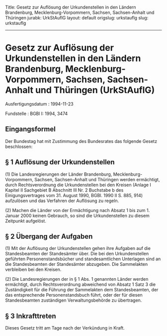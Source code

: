 Title: Gesetz zur Auflösung der Urkundenstellen in den Ländern Brandenburg, Mecklenburg-Vorpommern,
  Sachsen, Sachsen-Anhalt und Thüringen
jurabk: UrkStAuflG
layout: default
origslug: urkstauflg
slug: urkstauflg

---

# Gesetz zur Auflösung der Urkundenstellen in den Ländern Brandenburg, Mecklenburg-Vorpommern, Sachsen, Sachsen-Anhalt und Thüringen (UrkStAuflG)

Ausfertigungsdatum
:   1994-11-23

Fundstelle
:   BGBl I: 1994, 3474



## Eingangsformel

Der Bundestag hat mit Zustimmung des Bundesrates das folgende Gesetz
beschlossen:


## § 1 Auflösung der Urkundenstellen

(1) Die Landesregierungen der Länder Brandenburg, Mecklenburg-
Vorpommern, Sachsen, Sachsen-Anhalt und Thüringen werden ermächtigt,
durch Rechtsverordnung die Urkundenstellen bei den Kreisen (Anlage I
Kapitel II Sachgebiet B Abschnitt III Nr. 2 Buchstabe b des
Einigungsvertrages vom 31. August 1990, BGBl. 1990 II S. 885, 914)
aufzulösen und das Verfahren der Auflösung zu regeln.

(2) Machen die Länder von der Ermächtigung nach Absatz 1 bis zum 1.
Januar 2000 keinen Gebrauch, so sind die Urkundenstellen zu diesem
Zeitpunkt aufgelöst.


## § 2 Übergang der Aufgaben

(1) Mit der Auflösung der Urkundenstellen gehen ihre Aufgaben auf die
Standesbeamten der Standesämter über. Die bei den Urkundenstellen
geführten Personenstandsbücher und standesamtlichen Unterlagen sind an
die Standesbeamten der Standesämter abzugeben. Die Sammelakten
verbleiben bei den Kreisen.

(2) Die Landesregierungen der in § 1 Abs. 1 genannten Länder werden
ermächtigt, durch Rechtsverordnung abweichend von Absatz 1 Satz 3 die
Zuständigkeit für die Führung der Sammelakten dem Standesbeamten, der
das entsprechende Personenstandsbuch führt, oder der für diesen
Standesbeamten zuständigen Verwaltungsbehörde zu übertragen.


## § 3 Inkrafttreten

Dieses Gesetz tritt am Tage nach der Verkündung in Kraft.

